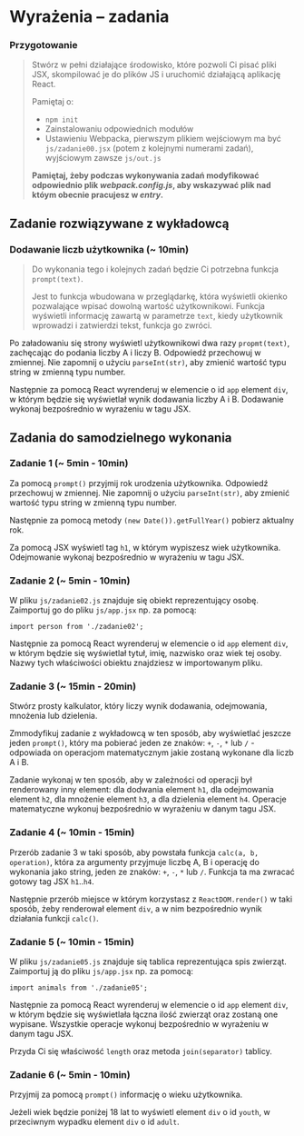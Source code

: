 # Wyrażenia &ndash; zadania

### Przygotowanie

> Stwórz w pełni działające środowisko, które pozwoli Ci pisać pliki JSX, skompilować je do plików JS i uruchomić działającą aplikację React.
> 
> Pamiętaj o:
> - ```npm init```
> - Zainstalowaniu odpowiednich modułów
> - Ustawieniu Webpacka, pierwszym plikiem wejściowym ma być `js/zadanie00.jsx` (potem z kolejnymi numerami zadań), wyjściowym zawsze `js/out.js`
>
> **Pamiętaj, żeby podczas wykonywania zadań modyfikować odpowiednio plik _webpack.config.js_, aby wskazywać plik nad któym obecnie pracujesz w _entry_.**

## Zadanie rozwiązywane z wykładowcą

### Dodawanie liczb użytkownika  (~ 10min)

> Do wykonania tego i kolejnych zadań będzie Ci potrzebna funkcja ```prompt(text)```.
> 
> Jest to funkcja wbudowana w przeglądarkę, która wyświetli okienko pozwalające wpisać dowolną wartość użytkownikowi. Funkcja wyświetli informację zawartą w parametrze `text`, kiedy użytkownik wprowadzi i zatwierdzi tekst, funkcja go zwróci.

Po załadowaniu się strony wyświetl użytkownikowi dwa razy ```propmt(text)```, zachęcając do podania liczby A i liczy B. Odpowiedź przechowuj w zmiennej. Nie zapomnij o użyciu ```parseInt(str)```, aby zmienić wartość typu string w zmienną typu number.

Następnie za pomocą React wyrenderuj w elemencie o id ```app``` element ```div```, w którym będzie się wyświetlał wynik dodawania liczby A i B. Dodawanie wykonaj bezpośrednio w wyrażeniu w tagu JSX. 

## Zadania do samodzielnego wykonania

### Zadanie 1 (~ 5min - 10min)

Za pomocą ```prompt()``` przyjmij rok urodzenia użytkownika. Odpowiedź przechowuj w zmiennej. Nie zapomnij o użyciu ```parseInt(str)```, aby zmienić wartość typu string w zmienną typu number.

Następnie za pomocą metody ```(new Date()).getFullYear()``` pobierz aktualny rok.

Za pomocą JSX wyświetl tag `h1`, w którym wypiszesz wiek użytkownika. Odejmowanie wykonaj bezpośrednio w wyrażeniu w tagu JSX.

### Zadanie 2 (~ 5min - 10min)

W pliku `js/zadanie02.js` znajduje się obiekt reprezentujący osobę. Zaimportuj go do pliku `js/app.jsx` np. za pomocą:

```import person from './zadanie02';```

Następnie za pomocą React wyrenderuj w elemencie o id ```app``` element ```div```, w którym będzie się wyświetlał tytuł, imię, nazwisko oraz wiek tej osoby. Nazwy tych właściwości obiektu znajdziesz w importowanym pliku. 

### Zadanie 3 (~ 15min - 20min)

Stwórz prosty kalkulator, który liczy wynik dodawania, odejmowania, mnożenia lub dzielenia.

Zmmodyfikuj zadanie z wykładowcą w ten sposób, aby wyświetlać jeszcze jeden ```prompt()```, który ma pobierać jeden ze znaków: `+`, `-`, `*` lub `/` - odpowiada on operacjom matematycznym jakie zostaną wykonane dla liczb A i B.
 
 Zadanie wykonaj w ten sposób, aby w zależności od operacji był renderowany inny element: dla dodwania element `h1`, dla odejmowania element `h2`, dla mnożenie element `h3`, a dla dzielenia element `h4`. Operacje matematyczne wykonuj bezpośrednio w wyrażeniu w danym tagu JSX.

### Zadanie 4 (~ 10min - 15min)

Przerób zadanie 3 w taki sposób, aby powstała funkcja ```calc(a, b, operation)```, która za argumenty przyjmuje liczbę A, B i operację do wykonania jako string, jeden ze znaków: `+`, `-`, `*` lub `/`. Funkcja ta ma zwracać gotowy tag JSX ```h1```..```h4```.

Następnie przerób miejsce w którym korzystasz z ```ReactDOM.render()``` w taki sposób, żeby renderował element ```div```, a w nim bezpośrednio wynik działania funkcji ```calc()```.

### Zadanie 5 (~ 10min - 15min)

W pliku `js/zadanie05.js` znajduje się tablica reprezentująca spis zwierząt. Zaimportuj ją do pliku `js/app.jsx` np. za pomocą:

```import animals from './zadanie05';```

Następnie za pomocą React wyrenderuj w elemencie o id ```app``` element ```div```, w którym będzie się wyświetlała łączna ilość zwierząt oraz zostaną one wypisane. Wszystkie operacje wykonuj bezpośrednio w wyrażeniu w danym tagu JSX.

Przyda Ci się właściwość ```length``` oraz metoda ```join(separator)``` tablicy.

### Zadanie 6 (~ 5min - 10min)

Przyjmij za pomocą ```prompt()``` informację o wieku użytkownika.

Jeżeli wiek będzie poniżej 18 lat to wyświetl element ```div``` o id `youth`, w przeciwnym wypadku element ```div``` o id `adult`.
